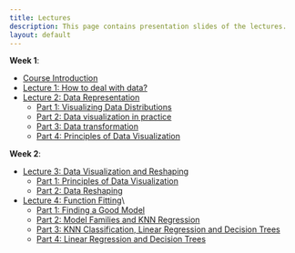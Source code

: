 ```yaml
---
title: Lectures
description: This page contains presentation slides of the lectures. 
layout: default
---
```


**Week 1**:    
- [Course Introduction](/DataScience_IFT6758/media/Introduction.pdf)
- [Lecture 1: How to deal with data?](/DataScience_IFT6758/media/Lecture-1.pdf)
- [Lecture 2: Data Representation](/DataScience_IFT6758/media/Lecture-2-full.pdf)
  - [Part 1: Visualizing Data Distributions](/DataScience_IFT6758/media/Lecture-2.1.pdf)
  - [Part 2: Data visualization in practice](/DataScience_IFT6758/media/Lecture-2.2.pdf)
  - [Part 3: Data transformation](/DataScience_IFT6758/media/Lecture-2.3.pdf)
  - [Part 4: Principles of Data Visualization](/DataScience_IFT6758/media/Lecture-2.4.pdf)

**Week 2**:
- [Lecture 3: Data Visualization and Reshaping](/DataScience_IFT6758/media/Lecture-3-full.pdf)
  - [Part 1: Principles of Data Visualization](/DataScience_IFT6758/media/Lecture-3.1.pdf)
  - [Part 2: Data Reshaping](/DataScience_IFT6758/media/Lecture-3.2.pdf)
- [Lecture 4: Function Fitting](/DataScience_IFT6758/media/Lecture-4-full.pdf)\
  - [Part 1: Finding a Good Model](/DataScience_IFT6758/media/Lecture-4.1.pdf)
  - [Part 2: Model Families and KNN Regression](/DataScience_IFT6758/media/Lecture-4.2.pdf)
  - [Part 3: KNN Classification, Linear Regression and Decision Trees](/DataScience_IFT6758/media/Lecture-4.3.pdf)
  - [Part 4: Linear Regression and Decision Trees](https://observablehq.com/@jhelum-ch/function-fitting-crash-course)
